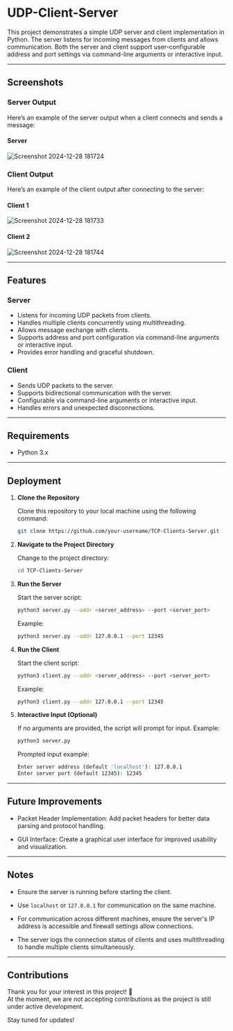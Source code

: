 # UDP-Client-Server

This project demonstrates a simple UDP server and client implementation in Python. The server listens for incoming messages from clients and allows communication. Both the server and client support user-configurable address and port settings via command-line arguments or interactive input.

---

## Screenshots

### Server Output
Here’s an example of the server output when a client connects and sends a message:
#### Server
![Screenshot 2024-12-28 181724](https://github.com/user-attachments/assets/2ae494b4-2cf4-40c1-870e-9884d882f936)

### Client Output
Here’s an example of the client output after connecting to the server:
#### Client 1
![Screenshot 2024-12-28 181733](https://github.com/user-attachments/assets/59f1b0f1-a59f-43a7-9fa2-548748ba93d8)

#### Client 2
![Screenshot 2024-12-28 181744](https://github.com/user-attachments/assets/afe543af-9bb7-465f-b6dc-199e169f967d)

---

## Features

### Server
- Listens for incoming UDP packets from clients.
- Handles multiple clients concurrently using multithreading.
- Allows message exchange with clients.
- Supports address and port configuration via command-line arguments or interactive input.
- Provides error handling and graceful shutdown.

### Client
- Sends UDP packets to the server.
- Supports bidirectional communication with the server.
- Configurable via command-line arguments or interactive input.
- Handles errors and unexpected disconnections.

---

## Requirements
- Python 3.x

---

## Deployment

1. **Clone the Repository**
   
   Clone this repository to your local machine using the following command:
   ```bash
   git clone https://github.com/your-username/TCP-Clients-Server.git
   ```
2. **Navigate to the Project Directory**

   Change to the project directory:
   ```bash
   cd TCP-Clients-Server
   ```
3. **Run the Server**

   Start the server script:
   ```bash
   python3 server.py --addr <server_address> --port <server_port>
   ```
   Example:
   ```bash
   python3 server.py --addr 127.0.0.1 --port 12345
   ```
4. **Run the Client**

   Start the client script:
   ```bash
   python3 client.py --addr <server_address> --port <server_port>
   ```
   Example:
   ```bash
   python3 client.py --addr 127.0.0.1 --port 12345
   ```
5. **Interactive Input (Optional)**

   If no arguments are provided, the script will prompt for input. 
   Example:
   ```bash
   python3 server.py
   ```
   Prompted input example:
   ```bash
   Enter server address (default 'localhost'): 127.0.0.1
   Enter server port (default 12345): 12345
   ```

---

## Future Improvements

- Packet Header Implementation: Add packet headers for better data parsing and protocol handling.

- GUI Interface: Create a graphical user interface for improved usability and visualization.

---

## Notes

- Ensure the server is running before starting the client.

- Use `localhost` or `127.0.0.1` for communication on the same machine.

- For communication across different machines, ensure the server's IP address is accessible and firewall settings allow connections.
  
- The server logs the connection status of clients and uses multithreading to handle multiple clients simultaneously.

---

## Contributions

Thank you for your interest in this project! 🙌  
At the moment, we are not accepting contributions as the project is still under active development.  

Stay tuned for updates!
